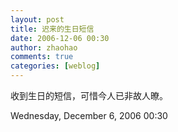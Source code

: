 ```yaml
---
layout: post
title: 迟来的生日短信
date: 2006-12-06 00:30
author: zhaohao
comments: true
categories: [weblog]
---
```

收到生日的短信，可惜今人已非故人暸。   
   
Wednesday, December 6, 2006 00:30   